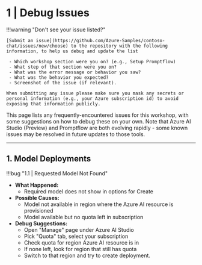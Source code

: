 # 1 | Debug Issues

!!!warning "Don't see your issue listed?"

    [Submit an issue](https://github.com/Azure-Samples/contoso-chat/issues/new/choose) to the repository with the following information, to help us debug and update the list

     - Which workshop section were you on? (e.g., Setup Promptflow)
     - What step of that section were you on? 
     - What was the error message or behavior you saw?
     - What was the behavior you expected?
     - Screenshot of the issue (if relevant).
    
    When submitting any issue please make sure you mask any secrets or personal information (e.g., your Azure subscription id) to avoid exposing that information publicly.

This page lists any frequently-encountered issues for this workshop, with some suggestions on how to debug these on your own. Note that Azure AI Studio (Preview) and Promptflow are both evolving rapidly - some known issues may be resolved in future updates to those tools.

---

## 1. Model Deployments

!!!bug "1.1 | Requested Model Not Found"

- **What Happened:**
    - Required model does not show in options for Create
- **Possible Causes:**
    - Model not available in region where the Azure AI resource is provisioned
    - Model available but no quota left in subscription
- **Debug Suggestions:**
    - Open "Manage" page under Azure AI Studio
    - Pick "Quota" tab, select your subscription
    - Check quota for region Azure AI resource is in
    - If none left, look for region that still has quota
    - Switch to that region and try to create deployment.

